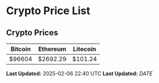 # Crypto Price List

## Crypto Prices
| Bitcoin | Ethereum | Litecoin |
| ------- | -------- | -------- |
| $96604 | $2692.29 | $101.24 |
**Last Updated:** 2025-02-06 22:40 UTC
**Last Updated:** $DATE$
